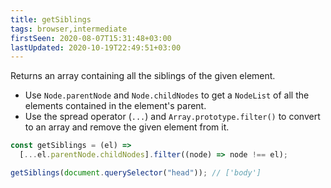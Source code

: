 ```yaml
---
title: getSiblings
tags: browser,intermediate
firstSeen: 2020-08-07T15:31:48+03:00
lastUpdated: 2020-10-19T22:49:51+03:00
---
```


Returns an array containing all the siblings of the given element.

- Use `Node.parentNode` and `Node.childNodes` to get a `NodeList` of all the elements contained in the element's parent.
- Use the spread operator (`...`) and `Array.prototype.filter()` to convert to an array and remove the given element from it.

```js
const getSiblings = (el) =>
  [...el.parentNode.childNodes].filter((node) => node !== el);
```

```js
getSiblings(document.querySelector("head")); // ['body']
```
